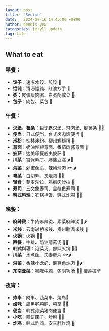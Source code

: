 ```yaml
---
layout: post
title:  "Recipe"
date:   2024-09-16 14:45:00 +0800
author: dennis-yew
categories: jekyll update
tag: Life
---
```


## What to eat

### **早餐**：
- **饺子**：速冻水饺、煎饺 🥟
- **馄饨**：清汤馄饨、红油抄手 🍜
- **粥**：皮蛋瘦肉粥、白粥配咸菜 🥣
- **包子**：肉包、菜包 🥯

### **午餐**：
- **汉堡，薯条**：巨无霸汉堡、鸡肉堡、脆薯条 🍔🍟
- **便当**：日式便当、台式卤肉饭便当 🍱
- **米粉**：桂林米粉、柳州螺蛳粉 🍜
- **意面**：奶油培根意面、番茄肉酱意面 🍝
- **披萨**：达美乐夏威夷披萨 🍕
- **川菜**：宫保鸡丁、麻婆豆腐 🌶️🍲
- **湘菜**：剁椒鱼头、辣椒炒肉 🐟🌶️
- **粤菜**：白切鸡、叉烧包 🍗🥟
- **轻食**：藜麦沙拉、鸡胸肉沙拉 🥗
- **寿司**：三文鱼寿司、金枪鱼寿司 🍣
- **韩式料理**：石锅拌饭、韩式炸鸡 🍚🍗

### **晚餐**：
- **麻辣烫**：牛肉麻辣烫、素菜麻辣烫 🍲🌶️
- **米线**：云南过桥米线、贵州酸汤米线 🍜
- **火锅**：火锅 🍲🍄
- **西餐**：牛排、奶油蘑菇汤 🥩🍵
- **韩式料理**：泡菜汤、部队火锅 🍲🥬
- **川菜**：水煮鱼、夫妻肺片 🐟🌶️
- **湘菜**：香辣小龙虾、酸豆角炒肉 🦞🌶️
- **东南亚菜**：咖喱牛腩、冬阴功汤 🍲🍛 榴莲披萨
### **夜宵**：
- **炸串**：肉串、蔬菜串、烧鸟🍢
- **卤味**：周黑鸭鸭脖、鸭掌 🦆🍖
- **便当**：韩式泡菜猪肉便当 🍱
- **小吃**：煎饼果子、炒粉 🥞🍜
- **炸鸡**：韩式炸鸡、安三胖炸鸡 🍗
